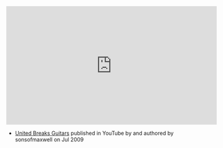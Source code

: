 <iframe width="560" height="315" src="https://www.youtube.com/embed/5YGc4zOqozo" title="YouTube video player" frameborder="0" allow="accelerometer; autoplay; clipboard-write; encrypted-media; gyroscope; picture-in-picture; web-share" allowfullscreen></iframe>

- [United Breaks Guitars](https://www.youtube.com/watch?v=5YGc4zOqozo) published in YouTube by  and authored by sonsofmaxwell on Jul 2009

